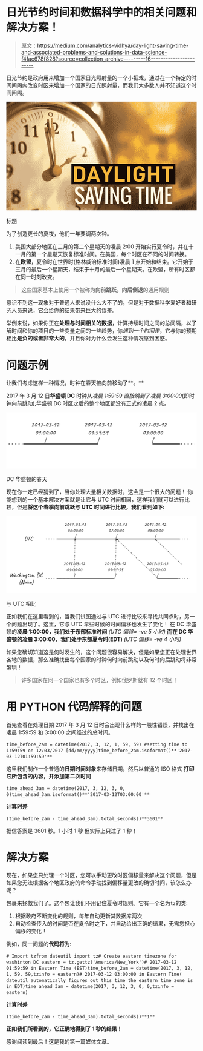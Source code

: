 # 日光节约时间和数据科学中的相关问题和解决方案！

> 原文：<https://medium.com/analytics-vidhya/day-light-saving-time-and-associated-problems-and-solutions-in-data-science-f4fac678f828?source=collection_archive---------16----------------------->

日光节约是政府用来增加一个国家日光照射量的一个小把戏，通过在一个特定的时间间隔内改变时区来增加一个国家的日光照射量，而我们大多数人并不知道这个时间间隔。

![](img/60d59634415611973aafc1670c5ff4d8.png)

标题

为了创造更长的夏夜，他们一年要调两次钟。

1.  美国大部分地区在三月的第二个星期天的凌晨 2:00 开始实行夏令时，并在十一月的第一个星期天恢复标准时间。在美国，每个时区在不同的时间转换。
2.  在**欧盟**，夏令时在世界时(格林威治标准时间)凌晨 1 点开始和结束。它开始于三月的最后一个星期天，结束于十月的最后一个星期天。在欧盟，所有时区都在同一时刻改变。

> 这些国家基本上使用一个被称为**向前跳跃，向后倒退**的通用规则

意识不到这一现象对于普通人来说没什么大不了的，但是对于数据科学爱好者和研究人员来说，它会给你的结果带来巨大的误差。

举例来说，如果你正在**处理与时间相关的数据**，计算持续时间之间的总间隔，以了解时间和你的项目的一些变量之间的一些趋势，你*遇到一个时间差*，它与你的预期相比**是负的或者非常大的**，并且你对为什么会发生这种情况感到困惑。

# 问题示例

让我们考虑这样一种情况，时钟在春天被向前移动了**。**

2017 年 3 月 12 日**华盛顿 DC** 时钟从*凌晨 1:59:59 直接跳到了凌晨 3:00:00*(即时钟向前跳动),华盛顿 DC 时区之后的整个地区都没有正式的凌晨 2 点。

![](img/631692b53886b1ae7be58141f434f12c.png)

DC 华盛顿的春天

现在你一定已经猜到了，当你处理大量相关数据时，这会是一个很大的问题！
你能想到的一个基本解决方案就是让它与 UTC 时间相同，这样我们就可以进行比较，但是**将这个春季向前跳跃与 UTC 时间进行比较，我们看到如下:**

![](img/a1b6f96b6220733bcc07dc17f4384499.png)

与 UTC 相比

正如我们在这里看到的，当我们试图通过与 UTC 进行比较来寻找共同点时，另一个问题出现了。这里，它与 UTC 早些时候的时间偏移也发生了变化！
在 DC 华盛顿的**凌晨 1:00:00，我们处于东部标准时间** *(UTC 偏移= -ve 5 小时)* **而在 DC 华盛顿的凌晨 3:00:00，我们处于东部夏令时(EDT)** *(UTC 偏移= -ve 4 小时)*

如果您确切知道这是何时发生的，这个问题很容易解决，但是如果您正在处理世界各地的数据，那么准确找出每个国家的时钟何时向前跳动以及何时向后跳动将非常繁琐！

> 许多国家在同一个国家也有多个时区，例如俄罗斯就有 12 个时区！

# 用 PYTHON 代码解释的问题

首先查看在处理日期 2017 年 3 月 12 日时会出现什么样的一般性错误，并找出在凌晨 1:59:59 和 3:00:00 之间经过的总时间。

```
time_before_2am = datetime(2017, 3, 12, 1, 59, 59) #setting time to 1:59:59 on 12/03/2017 [dd/mm/yyyy]time_before_2am.isoformat()**'2017-03-12T01:59:59'**
```

这里我们制作一个普通的**日期时间对象**来存储日期，然后以普通的 ISO 格式
**打印它所包含的内容，并添加第二次时间**

```
time_ahead_3am = datetime(2017, 3, 12, 3, 0, 0)time_ahead_3am.isoformat()**'2017-03-12T03:00:00'**
```

**计算时差**

```
(time_before_2am - time_ahead_3am).total_seconds()**3601**
```

据信答案是 3601 秒。1 小时 1 秒
但实际上只过了 1 秒！

# **解决方案**

现在，如果您只处理一个时区，您可以手动更改时区偏移量来解决这个问题，但是如果您无法根据各个地区政府的命令手动找到偏移量更改的确切时间，该怎么办呢？

包裹来拯救我们了。这个包让我们不用记住夏令时规则。它有一个名为`tz`的类:

1.  根据政府不断变化的规则，每年自动更新其数据库两次
2.  自动检查传入的时间是否在夏令时之下，并自动给出正确的结果，无需您担心偏移的变化！

例如，同一问题的**代码将为**:

```
# Import tzfrom dateutil import tz# Create eastern timezone for washinton DC eastern = tz.gettz('America/New_York')# 2017-03-12 01:59:59 in Eastern Time (EST)time_before_2am = datetime(2017, 3, 12, 1, 59, 59,tzinfo = eastern)# 2017-03-12 03:00:00 in Eastern Time( dateutil automatically figures out this time the eastern time zone is in EDT)time_ahead_3am = datetime(2017, 3, 12, 3, 0, 0,tzinfo = eastern)
```

**计算时差**

```
(time_before_2am - time_ahead_3am).total_seconds()**1**
```

**正如我们所看到的，它正确地得到了 1 秒的结果！**

感谢阅读到最后！这是我的第一篇媒体文章。
